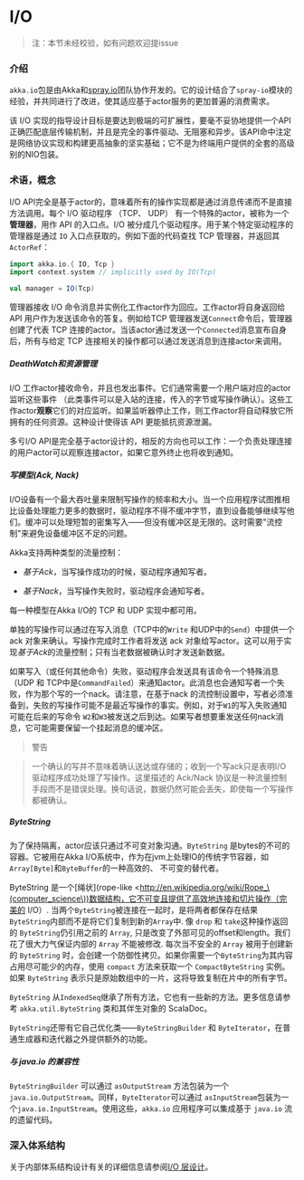 # I/O

> 注：本节未经校验，如有问题欢迎提issue

### 介绍
``akka.io``包是由Akka和[spray.io](spray.io)团队协作开发的。它的设计结合了``spray-io``模块的经验，并共同进行了改进，使其适应基于actor服务的更加普遍的消费需求。

该 I/O 实现的指导设计目标是要达到极端的可扩展性，要毫不妥协地提供一个API正确匹配底层传输机制，并且是完全的事件驱动、无阻塞和异步。该API命中注定是网络协议实现和构建更高抽象的坚实基础；它不是为终端用户提供的全套的高级别的NIO包装。

### 术语，概念
I/O API完全是基于actor的，意味着所有的操作实现都是通过消息传递而不是直接方法调用。每个 I/O 驱动程序 （TCP、 UDP） 有一个特殊的actor，被称为一个**管理器**，用作 API 的入口点。I/O 被分成几个驱动程序。用于某个特定驱动程序的管理器是通过 ``IO`` 入口点获取的。例如下面的代码查找 TCP 管理器，并返回其 ``ActorRef``：

```scala
import akka.io.{ IO, Tcp }
import context.system // implicitly used by IO(Tcp)

val manager = IO(Tcp)
```

管理器接收 I/O 命令消息并实例化工作actor作为回应。工作actor将自身返回给 API 用户作为发送该命令的答复。例如给TCP 管理器发送``Connect``命令后，管理器创建了代表 TCP 连接的actor。当该actor通过发送一个``Connected``消息宣布自身后，所有与给定 TCP 连接相关的操作都可以通过发送消息到连接actor来调用。

##### DeathWatch和资源管理

I/O 工作actor接收命令，并且也发出事件。它们通常需要一个用户端对应的actor监听这些事件 （此类事件可以是入站的连接，传入的字节或写操作确认）。这些工作actor**观察**它们的对应监听。如果监听器停止工作，则工作actor将自动释放它所拥有的任何资源。这种设计使得该 API 更能抵抗资源泄漏。

多亏I/O API是完全基于actor设计的，相反的方向也可以工作：一个负责处理连接的用户actor可以观察连接actor，如果它意外终止也将收到通知。

##### 写模型(Ack, Nack)
I/O设备有一个最大吞吐量来限制写操作的频率和大小。当一个应用程序试图推相比设备处理能力更多的数据时，驱动程序不得不缓冲字节，直到设备能够继续写他们。缓冲可以处理短暂的密集写入——但没有缓冲区是无限的。这时需要"流控制"来避免设备缓冲区不足的问题。

Akka支持两种类型的流量控制：

* *基于Ack*，当写操作成功的时候，驱动程序通知写者。

* *基于Nack*，当写操作失败时，驱动程序会通知写者。

每一种模型在Akka I/O的 TCP 和 UDP 实现中都可用。

单独的写操作可以通过在写入消息（TCP中的``Write`` 和UDP中的``Send``）中提供一个 ack 对象来确认。写操作完成时工作者将发送 ack 对象给写actor。这可以用于实现*基于Ack*的流量控制；只有当老数据被确认时才发送新数据。

如果写入（或任何其他命令）失败，驱动程序会发送具有该命令一个特殊消息（UDP 和 TCP中是``CommandFailed``）来通知actor。此消息也会通知写者一个失败，作为那个写的一个nack。请注意，在基于nack 的流控制设置中，写者必须准备到，失败的写操作可能不是最近写操作的事实。例如，对于``W1``的写入失败通知可能在后来的写命令 ``W2``和``W3``被发送之后到达。如果写者想要重发送任何nack消息，它可能需要保留一个挂起消息的缓冲区。

> 警告

> 一个确认的写并不意味着确认送达或存储的；收到一个写ack只是表明I/O 驱动程序成功处理了写操作。这里描述的 Ack/Nack 协议是一种流量控制手段而不是错误处理。换句话说，数据仍然可能会丢失，即使每一个写操作都被确认。

##### <a name="bytestring_scala"></a>ByteString
为了保持隔离，actor应该只通过不可变对象沟通。``ByteString`` 是bytes的不可的容器。它被用在Akka I/O系统中，作为在jvm上处理IO的传统字节容器，如``Array[Byte]``和``ByteBuffer``的一种高效的、 不可变的替代者。

ByteString 是一个[绳状](rope-like <http://en.wikipedia.org/wiki/Rope_\(computer_science\))数据结构，它不可变且提供了高效地连接和切片操作（完美的 I/O）. 当两个``ByteString``被连接在一起时，是将两者都保存在结果``ByteString``内部而不是将它们复制到新的``Array``中. 像 ``drop`` 和 ``take``这种操作返回的 ``ByteString``仍引用之前的 ``Array``, 只是改变了外部可见的offset和length。我们花了很大力气保证内部的 ``Array`` 不能被修改. 每次当不安全的 ``Array`` 被用于创建新的 ``ByteString`` 时，会创建一个防御性拷贝。如果你需要一个``ByteString``为其内容占用尽可能少的内存，使用 ``compact`` 方法来获取一个 ``CompactByteString`` 实例。如果 ``ByteString`` 表示只是原始数组中的一片，这将导致复制在片中的所有字节。

``ByteString`` 从``IndexedSeq``继承了所有方法，它也有一些新的方法。更多信息请参考 ``akka.util.ByteString`` 类和其伴生对象的 ScalaDoc。

``ByteString``还带有它自己优化类——``ByteStringBuilder`` 和 ``ByteIterator``，在普通生成器和迭代器之外提供额外的功能。

##### 与 java.io 的兼容性
``ByteStringBuilder`` 可以通过 ``asOutputStream`` 方法包装为一个 ``java.io.OutputStream``。同样，``ByteIterator``可以通过 ``asInputStream``包装为一个``java.io.InputStream``。使用这些，``akka.io`` 应用程序可以集成基于 ``java.io`` 流的遗留代码。

### 深入体系结构
关于内部体系结构设计有关的详细信息请参阅[I/O 层设计](../chapter9/03_io_layer_design.md)。


